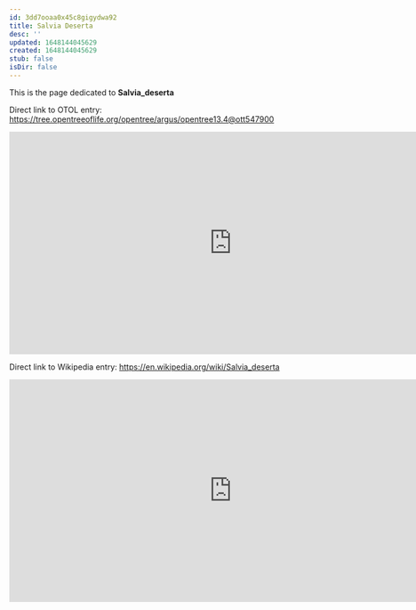 ```yaml
---
id: 3dd7ooaa0x45c8gigydwa92
title: Salvia Deserta
desc: ''
updated: 1648144045629
created: 1648144045629
stub: false
isDir: false
---
```

This is the page dedicated to **Salvia_deserta**


Direct link to OTOL entry: https://tree.opentreeoflife.org/opentree/argus/opentree13.4@ott547900



<html>
    <body>
    <iframe src="https://tree.opentreeoflife.org/opentree/argus/opentree13.4@ott547900"
    width="800" height="400" frameborder="0" allowfullscreen> </iframe>
    </body>
</html>
    


Direct link to Wikipedia entry: https://en.wikipedia.org/wiki/Salvia_deserta



<html>
    <body>
    <iframe src="https://en.wikipedia.org/wiki/Salvia_deserta"
    width="800" height="400" frameborder="0" allowfullscreen> </iframe>
    </body>
</html>
    
